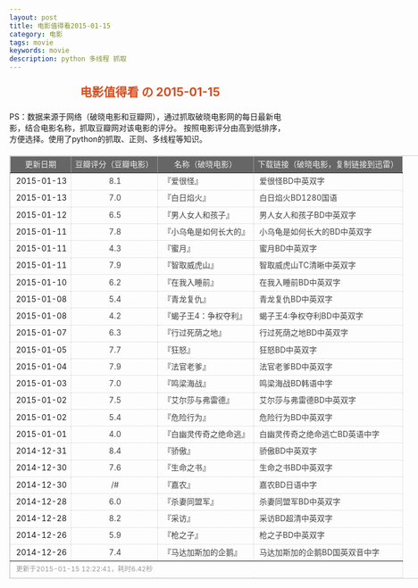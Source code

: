 ```yaml
---
layout: post
title: 电影值得看2015-01-15
category: 电影
tags: movie
keywords: movie 
description: python 多线程 抓取
---
```

<h2 style="text-align:center;color:#D54E21;margin:20px auto">电影值得看 の 2015-01-15</h2>
<div>PS：数据来源于网络（破晓电影和豆瓣网），通过抓取破晓电影网的每日最新电影，结合电影名称，抓取豆瓣网对该电影的评分。
按照电影评分由高到低排序，方便选择。使用了python的抓取、正则、多线程等知识。</div>
<table id="movietb">
	<thead>
		<tr>
			<td min-width="100px">更新日期</td>
			<td min-width="100px">豆瓣评分（豆瓣电影）</td>
			<td min-width="300px">名称（破晓电影）</td>
			<td>下载链接（破晓电影，复制链接到迅雷）</td>
		</tr>
	</thead>
	<tbody>
		<tr>
			<td>2015-01-13</td>
			<td style="color:#FF5138!important;text-align:center;"><a href="http://movie.douban.com/subject/24706561/" target="_blank">8.1</a></td>
			<td>『<a href="http://www.poxiao.com/movie/37972.html" target="_blank">爱很怪</a>』</td>
			<td><a href="ftp://1:1@p13.poxiao.com:8202/[www.poxiao.com破晓电影]爱很怪BD中英双字.rmvb  " target="_blank">爱很怪BD中英双字</a></td>
		</tr>
				<tr>
			<td>2015-01-13</td>
			<td style="color:#FF5138!important;text-align:center;"><a href="http://movie.douban.com/subject/21941804/" target="_blank">7.0</a></td>
			<td>『<a href="http://www.poxiao.com/movie/36549.html" target="_blank">白日焰火</a>』</td>
			<td><a href="ftp://2:2@p13.poxiao.com:8202/[www.poxiao.com破晓电影]白日焰火BD1280国语.rmvb" target="_blank">白日焰火BD1280国语</a></td>
		</tr>
				<tr>
			<td>2015-01-12</td>
			<td style="color:#FF5138!important;text-align:center;"><a href="http://movie.douban.com/subject/25722262/" target="_blank">6.5</a></td>
			<td>『<a href="http://www.poxiao.com/movie/37965.html" target="_blank">男人女人和孩子</a>』</td>
			<td><a href="ftp://8:8@p13.poxiao.com:8202/[www.poxiao.com破晓电影]男人女人和孩子BD中英双字.rmvb" target="_blank">男人女人和孩子BD中英双字</a></td>
		</tr>
				<tr>
			<td>2015-01-11</td>
			<td style="color:#FF5138!important;text-align:center;"><a href="http://movie.douban.com/subject/25818840/" target="_blank">7.8</a></td>
			<td>『<a href="http://www.poxiao.com/movie/37963.html" target="_blank">小乌龟是如何长大的</a>』</td>
			<td><a href="ftp://7:7@p13.poxiao.com:8202/[www.poxiao.com破晓电影]小乌龟是如何长大的BD中英双字.rmvb" target="_blank">小乌龟是如何长大的BD中英双字</a></td>
		</tr>
				<tr>
			<td>2015-01-11</td>
			<td style="color:#FF5138!important;text-align:center;"><a href="http://movie.douban.com/subject/25730969/" target="_blank">4.3</a></td>
			<td>『<a href="http://www.poxiao.com/movie/37964.html" target="_blank">蜜月</a>』</td>
			<td><a href="ftp://4:4@p27.poxiao.com:8201/[www.poxiao.com破晓电影]蜜月BD中英双字.rmvb" target="_blank">蜜月BD中英双字</a></td>
		</tr>
				<tr>
			<td>2015-01-11</td>
			<td style="color:#FF5138!important;text-align:center;"><a href="http://movie.douban.com/subject/10807909/" target="_blank">7.9</a></td>
			<td>『<a href="http://www.poxiao.com/movie/37962.html" target="_blank">智取威虎山</a>』</td>
			<td><a href="ftp://6:6@p13.poxiao.com:8202/[www.poxiao.com破晓电影]智取威虎山TC清晰中英双字.rmvb" target="_blank">智取威虎山TC清晰中英双字</a></td>
		</tr>
				<tr>
			<td>2015-01-10</td>
			<td style="color:#FF5138!important;text-align:center;"><a href="http://movie.douban.com/subject/10555085/" target="_blank">6.2</a></td>
			<td>『<a href="http://www.poxiao.com/movie/37960.html" target="_blank">在我入睡前</a>』</td>
			<td><a href="ftp://5:5@p13.poxiao.com:8202/[www.poxiao.com破晓电影]在我入睡前BD中英双字.rmvb" target="_blank">在我入睡前BD中英双字</a></td>
		</tr>
				<tr>
			<td>2015-01-08</td>
			<td style="color:#FF5138!important;text-align:center;"><a href="http://movie.douban.com/subject/3604156/" target="_blank">5.4</a></td>
			<td>『<a href="http://www.poxiao.com/movie/37955.html" target="_blank">青龙复仇</a>』</td>
			<td><a href="ftp://3:3@p13.poxiao.com:8202/[www.poxiao.com破晓电影]青龙复仇BD中英双字.rmvb" target="_blank">青龙复仇BD中英双字</a></td>
		</tr>
				<tr>
			<td>2015-01-08</td>
			<td style="color:#FF5138!important;text-align:center;"><a href="http://movie.douban.com/subject/25962732/" target="_blank">4.2</a></td>
			<td>『<a href="http://www.poxiao.com/movie/37956.html" target="_blank">蝎子王4：争权夺利</a>』</td>
			<td><a href="ftp://4:4@p13.poxiao.com:8202/[www.poxiao.com破晓电影]蝎子王4争权夺利BD中英双字.rmvb" target="_blank">蝎子王4:争权夺利BD中英双字</a></td>
		</tr>
				<tr>
			<td>2015-01-07</td>
			<td style="color:#FF5138!important;text-align:center;"><a href="http://movie.douban.com/subject/12012475/" target="_blank">6.3</a></td>
			<td>『<a href="http://www.poxiao.com/movie/37712.html" target="_blank">行过死荫之地</a>』</td>
			<td><a href="ftp://2:2@p13.poxiao.com:8202/[www.poxiao.com破晓电影]行过死荫之地BD中英双字.rmvb" target="_blank">行过死荫之地BD中英双字</a></td>
		</tr>
				<tr>
			<td>2015-01-05</td>
			<td style="color:#FF5138!important;text-align:center;"><a href="http://movie.douban.com/subject/23331914/" target="_blank">7.7</a></td>
			<td>『<a href="http://www.poxiao.com/movie/37854.html" target="_blank">狂怒</a>』</td>
			<td><a href="ftp://1:1@p13.poxiao.com:8202/[www.poxiao.com破晓电影]狂怒BD中英双字.rmvb" target="_blank">狂怒BD中英双字</a></td>
		</tr>
				<tr>
			<td>2015-01-04</td>
			<td style="color:#FF5138!important;text-align:center;"><a href="http://movie.douban.com/subject/10546747/" target="_blank">7.9</a></td>
			<td>『<a href="http://www.poxiao.com/movie/37945.html" target="_blank">法官老爹</a>』</td>
			<td><a href="ftp://6:6@dx.dl1234.com:8006/[电影天堂www.dy2018.com]法官老爹BD中英双字.rmvb " target="_blank">法官老爹BD中英双字</a></td>
		</tr>
				<tr>
			<td>2015-01-03</td>
			<td style="color:#FF5138!important;text-align:center;"><a href="http://movie.douban.com/subject/7065161/" target="_blank">7.0</a></td>
			<td>『<a href="http://www.poxiao.com/movie/37928.html" target="_blank">鸣梁海战</a>』</td>
			<td><a href="ftp://3:3@p13.poxiao.com:8202/[www.poxiao.com破晓电影]鸣梁海战BD韩语中字.rmvb" target="_blank">鸣梁海战BD韩语中字</a></td>
		</tr>
				<tr>
			<td>2015-01-02</td>
			<td style="color:#FF5138!important;text-align:center;"><a href="http://movie.douban.com/subject/7015586/" target="_blank">7.5</a></td>
			<td>『<a href="http://www.poxiao.com/movie/37927.html" target="_blank">艾尔莎与弗雷德</a>』</td>
			<td><a href="ftp://4:4@p27.poxiao.com:8201/[www.poxiao.com破晓电影]艾尔莎与弗雷德BD中英双字.rmvb" target="_blank">艾尔莎与弗雷德BD中英双字</a></td>
		</tr>
				<tr>
			<td>2015-01-02</td>
			<td style="color:#FF5138!important;text-align:center;"><a href="http://movie.douban.com/subject/10764054/" target="_blank">5.4</a></td>
			<td>『<a href="http://www.poxiao.com/movie/37918.html" target="_blank">危险行为</a>』</td>
			<td><a href="ftp://2:2@p13.poxiao.com:8202/[www.poxiao.com破晓电影]危险行为BD中英双字.rmvb" target="_blank">危险行为BD中英双字</a></td>
		</tr>
				<tr>
			<td>2015-01-01</td>
			<td style="color:#FF5138!important;text-align:center;"><a href="http://movie.douban.com/subject/20253940/" target="_blank">4.0</a></td>
			<td>『<a href="http://www.poxiao.com/movie/37898.html" target="_blank">白幽灵传奇之绝命逃</a>』</td>
			<td><a href="ftp://4:4@p13.poxiao.com:8202/[www.poxiao.com破晓电影]白幽灵传奇之绝命逃亡BD英语中字.rmvb" target="_blank">白幽灵传奇之绝命逃亡BD英语中字</a></td>
		</tr>
				<tr>
			<td>2014-12-31</td>
			<td style="color:#FF5138!important;text-align:center;"><a href="http://movie.douban.com/subject/25740192/" target="_blank">8.4</a></td>
			<td>『<a href="http://www.poxiao.com/movie/37916.html" target="_blank">骄傲</a>』</td>
			<td><a href="ftp://7:7@p13.poxiao.com:8202/[www.poxiao.com破晓电影]骄傲BD中英双字.rmvb" target="_blank">骄傲BD中英双字</a></td>
		</tr>
				<tr>
			<td>2014-12-30</td>
			<td style="color:#FF5138!important;text-align:center;"><a href="http://movie.douban.com/subject/20283482/" target="_blank">7.6</a></td>
			<td>『<a href="http://www.poxiao.com/movie/37915.html" target="_blank">生命之书</a>』</td>
			<td><a href="ftp://6:6@p13.poxiao.com:8202/[www.poxiao.com破晓电影]生命之书BD中英双字.rmvb" target="_blank">生命之书BD中英双字</a></td>
		</tr>
				<tr>
			<td>2014-12-30</td>
			<td style="color:#FF5138!important;text-align:center;"><a href="0" target="_blank">/#</a></td>
			<td>『<a href="http://www.poxiao.com/movie/37914.html" target="_blank">嘉农</a>』</td>
			<td><a href="ftp://5:5@p13.poxiao.com:8202/[www.poxiao.com破晓电影]嘉农BD日语中字.rmvb" target="_blank">嘉农BD日语中字</a></td>
		</tr>
				<tr>
			<td>2014-12-28</td>
			<td style="color:#FF5138!important;text-align:center;"><a href="http://movie.douban.com/subject/25726142/" target="_blank">6.0</a></td>
			<td>『<a href="http://www.poxiao.com/movie/37912.html" target="_blank">杀妻同盟军</a>』</td>
			<td><a href="ftp://4:4@p13.poxiao.com:8202/[www.poxiao.com破晓电影]杀妻同盟军BD中英双字.rmvb" target="_blank">杀妻同盟军BD中英双字</a></td>
		</tr>
				<tr>
			<td>2014-12-28</td>
			<td style="color:#FF5138!important;text-align:center;"><a href="http://movie.douban.com/subject/1302610/" target="_blank">8.2</a></td>
			<td>『<a href="http://www.poxiao.com/movie/37910.html" target="_blank">采访</a>』</td>
			<td><a href="ftp://3:3@p13.poxiao.com:8202/[www.poxiao.com破晓电影]采访BD超清中英双字.rmvb" target="_blank">采访BD超清中英双字</a></td>
		</tr>
				<tr>
			<td>2014-12-26</td>
			<td style="color:#FF5138!important;text-align:center;"><a href="http://movie.douban.com/subject/20515015/" target="_blank">5.9</a></td>
			<td>『<a href="http://www.poxiao.com/movie/37909.html" target="_blank">枪之子</a>』</td>
			<td><a href="ftp://5:5@p27.poxiao.com:8201/[www.poxiao.com破晓电影]枪之子BD中英双字.rmvb" target="_blank">枪之子BD中英双字</a></td>
		</tr>
				<tr>
			<td>2014-12-26</td>
			<td style="color:#FF5138!important;text-align:center;"><a href="http://movie.douban.com/subject/11810348/" target="_blank">7.4</a></td>
			<td>『<a href="http://www.poxiao.com/movie/37908.html" target="_blank">马达加斯加的企鹅</a>』</td>
			<td><a href="ftp://2:2@p13.poxiao.com:8202/[www.poxiao.com破晓电影]马达加斯加的企鹅BD国英双音中字.mkv" target="_blank">马达加斯加的企鹅BD国英双音中字</a></td>
		</tr>
			</tbody>
	<tfoot>
		<tr>
			<td colspan="4">更新于2015-01-15 12:22:41，耗时6.42秒</td>
		</tr>
	</tfoot>
</table>	<style>
	#movietb {width:790px;border:1px #CCCCCC solid;font-size:14px;margin:20px auto;}
	#movietb td {border:1px #CCCCCC dotted;line-height:24px;vertical-align: middle;}
	#movietb a {text-decoration:none;color:#464646; text-shadow:0 1px 0 #F2F2F2;border:0!important}
	#movietb a:hover {text-decoration:underline;color:#D54E21;}
	#movietb tbody tr:hover{background:#CCC}
	#movietb thead {background-color:#666;color:#eee;text-align:center}
	#movietb tbody {text-align:left;}
	#movietb tbody td {padding-left:10px;}
	#movietb tfoot td,.size {padding-left: 10px;font-size:12px;color:#999}
</style>